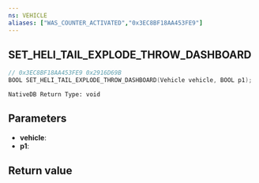 ```yaml
---
ns: VEHICLE
aliases: ["WAS_COUNTER_ACTIVATED","0x3EC8BF18AA453FE9"]
---
```

## SET_HELI_TAIL_EXPLODE_THROW_DASHBOARD

```c
// 0x3EC8BF18AA453FE9 0x2916D69B
BOOL SET_HELI_TAIL_EXPLODE_THROW_DASHBOARD(Vehicle vehicle, BOOL p1);
```

```
NativeDB Return Type: void
```

## Parameters
* **vehicle**: 
* **p1**: 

## Return value
